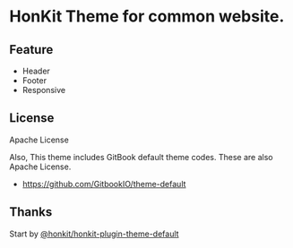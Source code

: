 # HonKit Theme for common website.

## Feature
- Header
- Footer
- Responsive

## License

Apache License

Also, This theme includes GitBook default theme codes.
These are also Apache License.

- https://github.com/GitbookIO/theme-default

## Thanks
Start by [@honkit/honkit-plugin-theme-default](https://www.npmjs.com/package/@honkit/honkit-plugin-theme-default)